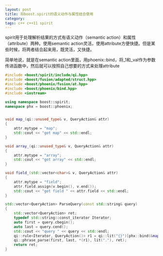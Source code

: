```yaml
---
layout: post
title: 将boost.spirit的语义动作与属性结合使用
category: 
tags: c++ c++11 spirit
---
```


spirit用于处理解析结果的方式有语义动作（semantic action）和属性（attribute）两种。使用semantic action灵活，使用attribute方便快捷。但是某些时候，将两者结合起来用，既灵活，又快捷。

简单地说，就是在semantic action里面，用phoenix::bind，将\_1和\_val作为参数传进函数中，然后就可以按照自己想要的方式来处理attribute

```c++
#include <boost/spirit/include/qi.hpp>
#include <boost/fusion/adapted/struct.hpp>
#include <boost/phoenix/fusion/at.hpp>
#include <boost/phoenix/bind.hpp>
#include <iostream>

using namespace boost::spirit;
namespace phx = boost::phoenix;


void map_(qi::unused_type& v, QueryAction& attr)
{
	attr.mytype = "map";
	std::cout << "got map" << std::endl;
}

void array_(qi::unused_type& v, QueryAction& attr)
{
	attr.mytype = "array";
	std::cout << "got array" << std::endl;
}

void field_(std::vector<char>& v, QueryAction& attr)
{
	attr.mytype = "field";
	attr.field.assign(v.begin(), v.end());
	std::cout << "got field " << attr.field << std::endl;
}

std::vector<QueryAction> ParseQuery(const std::string& query)
{
	std::vector<QueryAction> ret;
	typedef std::string::const_iterator Iterator;
	auto first = query.cbegin();
	auto last = query.cend();
	std::cout << "query " << query << std::endl;
	qi::rule<Iterator, QueryAction()> r1 = qi::lit("{}")[phx::bind(&map_, _1, _val)] | qi::lit("[]")[phx::bind(&array_, _1, _val)] | (+(qi::char_("0-9a-zA-Z_")))[phx::bind(&field_, _1, _val)];
	qi::phrase_parse(first, last, *(r1), lit("."), ret);
	return ret;
}
```
